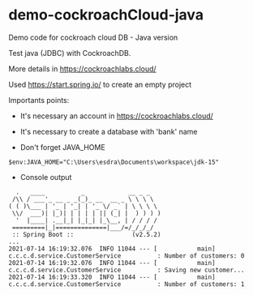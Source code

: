 # demo-cockroachCloud-java
Demo code for cockroach cloud DB - Java version

Test java (JDBC) with CockroachDB.

More details in https://cockroachlabs.cloud/

Used https://start.spring.io/ to create an empty project

Importants points:

- It's necessary an account in https://cockroachlabs.cloud/

- It's necessary to create a database with 'bank' name

- Don't forget JAVA_HOME
```
$env:JAVA_HOME="C:\Users\esdra\Documents\workspace\jdk-15"
```

- Console output
```
  .   ____          _            __ _ _
 /\\ / ___'_ __ _ _(_)_ __  __ _ \ \ \ \
( ( )\___ | '_ | '_| | '_ \/ _` | \ \ \ \
 \\/  ___)| |_)| | | | | || (_| |  ) ) ) )
  '  |____| .__|_| |_|_| |_\__, | / / / /
 =========|_|==============|___/=/_/_/_/
 :: Spring Boot ::                (v2.5.2)
...
2021-07-14 16:19:32.076  INFO 11044 --- [           main] c.c.c.d.service.CustomerService          : Number of customers: 0
2021-07-14 16:19:32.076  INFO 11044 --- [           main] c.c.c.d.service.CustomerService          : Saving new customer...
2021-07-14 16:19:33.320  INFO 11044 --- [           main] c.c.c.d.service.CustomerService          : Number of customers: 1
```